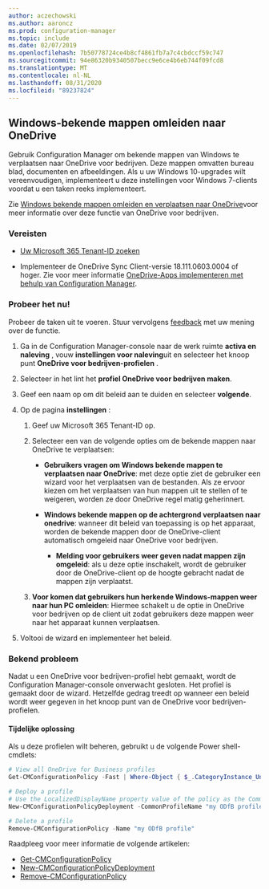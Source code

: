 ```yaml
---
author: aczechowski
ms.author: aaroncz
ms.prod: configuration-manager
ms.topic: include
ms.date: 02/07/2019
ms.openlocfilehash: 7b50778724ce4b8cf4861fb7a7c4cbdccf59c747
ms.sourcegitcommit: 94e86320b9340507becc9e6ce4b6eb744f09fcd8
ms.translationtype: MT
ms.contentlocale: nl-NL
ms.lasthandoff: 08/31/2020
ms.locfileid: "89237824"
---
```

## <a name="redirect-windows-known-folders-to-onedrive"></a><a name="bkmk_odfb"></a> Windows-bekende mappen omleiden naar OneDrive
<!--3556021-->

Gebruik Configuration Manager om bekende mappen van Windows te verplaatsen naar OneDrive voor bedrijven. Deze mappen omvatten bureau blad, documenten en afbeeldingen. Als u uw Windows 10-upgrades wilt vereenvoudigen, implementeert u deze instellingen voor Windows 7-clients voordat u een taken reeks implementeert. 

Zie [Windows bekende mappen omleiden en verplaatsen naar OneDrive](/onedrive/redirect-known-folders)voor meer informatie over deze functie van OneDrive voor bedrijven.


### <a name="prerequisites"></a>Vereisten

- [Uw Microsoft 365 Tenant-ID zoeken](/onedrive/find-your-office-365-tenant-id)  

- Implementeer de OneDrive Sync Client-versie 18.111.0603.0004 of hoger. Zie voor meer informatie [OneDrive-Apps implementeren met behulp van Configuration Manager](/onedrive/deploy-on-windows).  


### <a name="try-it-out"></a>Probeer het nu!

Probeer de taken uit te voeren. Stuur vervolgens [feedback](../../../../understand/find-help.md#product-feedback) met uw mening over de functie.

1. Ga in de Configuration Manager-console naar de werk ruimte **activa en naleving** , vouw **instellingen voor naleving**uit en selecteer het knoop punt **OneDrive voor bedrijven-profielen** .  

2. Selecteer in het lint het **profiel OneDrive voor bedrijven maken**.  

3. Geef een naam op om dit beleid aan te duiden en selecteer **volgende**.  

4. Op de pagina **instellingen** :

    1. Geef uw Microsoft 365 Tenant-ID op.  

    2. Selecteer een van de volgende opties om de bekende mappen naar OneDrive te verplaatsen:  

        - **Gebruikers vragen om Windows bekende mappen te verplaatsen naar OneDrive**: met deze optie ziet de gebruiker een wizard voor het verplaatsen van de bestanden. Als ze ervoor kiezen om het verplaatsen van hun mappen uit te stellen of te weigeren, worden ze door OneDrive regel matig geherinnert.  

        - **Windows bekende mappen op de achtergrond verplaatsen naar onedrive**: wanneer dit beleid van toepassing is op het apparaat, worden de bekende mappen door de OneDrive-client automatisch omgeleid naar OneDrive voor bedrijven.  

            - **Melding voor gebruikers weer geven nadat mappen zijn omgeleid**: als u deze optie inschakelt, wordt de gebruiker door de OneDrive-client op de hoogte gebracht nadat de mappen zijn verplaatst.  

    3. **Voor komen dat gebruikers hun herkende Windows-mappen weer naar hun PC omleiden**: Hiermee schakelt u de optie in OneDrive voor bedrijven op de client uit zodat gebruikers deze mappen weer naar het apparaat kunnen verplaatsen.  

5. Voltooi de wizard en implementeer het beleid.  


### <a name="known-issue"></a>Bekend probleem

Nadat u een OneDrive voor bedrijven-profiel hebt gemaakt, wordt de Configuration Manager-console onverwacht gesloten. Het profiel is gemaakt door de wizard. Hetzelfde gedrag treedt op wanneer een beleid wordt weer gegeven in het knoop punt van de OneDrive voor bedrijven-profielen. 

#### <a name="workaround"></a>Tijdelijke oplossing
Als u deze profielen wilt beheren, gebruikt u de volgende Power shell-cmdlets:


```PowerShell
# View all OneDrive for Business profiles
Get-CMConfigurationPolicy -Fast | Where-Object { $_.CategoryInstance_UniqueIDs -eq "SettingsAndPolicy:SMS_OneDriveKnownFolderMigrationSettings" }

# Deploy a profile
# Use the LocalizedDisplayName property value of the policy as the CommonProfileName parameter.
New-CMConfigurationPolicyDeployment -CommonProfileName "my ODfB profile" -CollectionName "my collection"

# Delete a profile
Remove-CMConfigurationPolicy -Name "my ODfB profile"
```

Raadpleeg voor meer informatie de volgende artikelen:
- [Get-CMConfigurationPolicy](/powershell/module/configurationmanager/get-cmconfigurationpolicy?view=sccm-ps)
- [New-CMConfigurationPolicyDeployment](/powershell/module/ConfigurationManager/New-CMConfigurationPolicyDeployment?view=sccm-ps)
- [Remove-CMConfigurationPolicy](/powershell/module/configurationmanager/remove-cmconfigurationpolicy?view=sccm-ps)